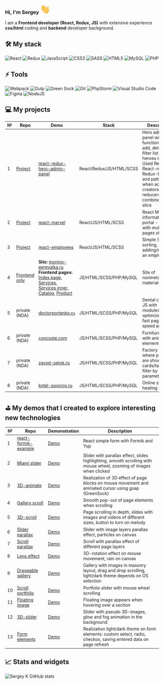 ### Hi, I'm Sergey <img src="https://github.com/systemshock89/systemshock89/raw/main/img/Hi.gif" height="32">
I am a **Frontend developer (React, Redux, JS)** with extensive experience **css/html** coding and **backend** developer background.

## 🛠️ My stack

![React](https://img.shields.io/badge/react-%2320232a.svg?style=for-the-badge&logo=react&logoColor=%2361DAFB)
![Redux](https://img.shields.io/badge/redux-%23593d88.svg?style=for-the-badge&logo=redux&logoColor=white)
![JavaScript](https://img.shields.io/badge/javascript-%23323330.svg?style=for-the-badge&logo=javascript&logoColor=%23F7DF1E)
![CSS3](https://img.shields.io/badge/css3-%231572B6.svg?style=for-the-badge&logo=css3&logoColor=white)
![SASS](https://img.shields.io/badge/SASS-hotpink.svg?style=for-the-badge&logo=SASS&logoColor=white)
![HTML5](https://img.shields.io/badge/html5-%23E34F26.svg?style=for-the-badge&logo=html5&logoColor=white)
![MySQL](https://img.shields.io/badge/mysql-%2300f.svg?style=for-the-badge&logo=mysql&logoColor=white)
![PHP](https://img.shields.io/badge/php-%23777BB4.svg?style=for-the-badge&logo=php&logoColor=white)

## ⚡ Tools
![Webpack](https://img.shields.io/badge/webpack-%238DD6F9.svg?style=for-the-badge&logo=webpack&logoColor=black)
![Gulp](https://img.shields.io/badge/GULP-%23CF4647.svg?style=for-the-badge&logo=gulp&logoColor=white)
![Green Sock](https://img.shields.io/badge/green%20sock-88CE02?style=for-the-badge&logo=greensock&logoColor=white)
![Git](https://img.shields.io/badge/git-%23F05033.svg?style=for-the-badge&logo=git&logoColor=white)
![PhpStorm](https://img.shields.io/badge/phpstorm-143?style=for-the-badge&logo=phpstorm&logoColor=black&color=black&labelColor=darkorchid)
![Visual Studio Code](https://img.shields.io/badge/Visual%20Studio%20Code-0078d7.svg?style=for-the-badge&logo=visual-studio-code&logoColor=white)
![Figma](https://img.shields.io/badge/figma-%23F24E1E.svg?style=for-the-badge&logo=figma&logoColor=white)
![NodeJS](https://img.shields.io/badge/node.js-6DA55F?style=for-the-badge&logo=node.js&logoColor=white)

## 💻 My projects
| № | Repo | Demo | Stack | Description |
| -- | -- | -- | -- | -- |
| 1 | [Project](https://github.com/systemshock89/react-redux-hero-admin-panel) | [react-redux-hero-admin-panel](https://systemshock89.github.io/react-redux-hero-admin-panel/) | React/Redux/JS/HTML/SCSS | Hero admin panel with functions show, add, delete and filter list of heroes in DB.<br> Used React, React-redux, Redux-toolkit and pattern when action creators and reducers combined in slice |
| 2 | [Project](https://github.com/systemshock89/react-marvel) | [react-marvel](https://systemshock89.github.io/react-marvel/) | React/JS/HTML/SCSS | React Marvel information portal - SPA with multiple pages structure. |
| 3 | [Project](https://github.com/systemshock89/react-employees) | [react-employees](https://systemshock89.github.io/react-employees/) | React/JS/HTML/SCSS | Simple SPA with sorting, adding/removing an employee |
| 4 | [Frontend only](https://github.com/systemshock89/monino-frontend) | **Site:** [monino-perevalka.ru](https://monino-perevalka.ru/) <br> **Frontend pages:** [Index page](https://systemshock89.github.io/monino-frontend/), [Services](https://systemshock89.github.io/monino-frontend/services.html), [Services inner](https://systemshock89.github.io/monino-frontend/services-inner.html), [Catalog](https://systemshock89.github.io/monino-frontend/catalog.html), [Product](https://systemshock89.github.io/monino-frontend/product.html) | JS/HTML/SCSS/PHP/MySQL | Site of nonmetallic materials |
| 5 | private (NDA) | [doctorportenko.ru](http://doctorportenko.ru/) | JS/HTML/SCSS/PHP/MySQL | Dental clinic,<br> JS with modules, optimized for fast page load speed and SEO |
| 6 | private (NDA) | [concoste.com](https://concoste.com/) | JS/HTML/SCSS/PHP/MySQL | Furniture catalog with animated elements |
| 7 | private (NDA) | [zavod-setok.ru](https://zavod-setok.ru/) | JS/HTML/SCSS/PHP/MySQL | Factory catalog, where products are shown as cards/table with filter by parameters |
| 8 | private (NDA) | [kotel-suvorov.ru](https://kotel-suvorov.ru/) | JS/HTML/SCSS/PHP/MySQL | Online store of heating boilers |

## ⛳️  My demos that I created to explore interesting new technologies

| № | Repo | Demonstration | Description |
| -- | -- | -- | -- |
| 1 | [react-formik-example](https://github.com/systemshock89/react-formik-example) | [Demo](https://systemshock89.github.io/react-formik-example/) | React simple form with Formik and Yup |
| 2 | [Miami slider](https://github.com/systemshock89/demo-miami-slider) | [Demo](https://systemshock89.github.io/demo-miami-slider/) | Slider with parallax effect, slides highlighting, smooth scrolling with mouse wheel, zooming of images when clicked |
| 3 | [3D-animate](https://github.com/systemshock89/demo-3d-animate) | [Demo](https://systemshock89.github.io/demo-3d-animate/) | Realization of 3D effect of page blocks on mouse movement and animated cursor using gsap (GreenSock) |
| 4 | [Gallery scroll](https://github.com/systemshock89/demo-gallery-scroll) | [Demo](https://systemshock89.github.io/demo-gallery-scroll/) | Smooth pop-out of page elements when scrolling |
| 5 | [3D-scroll](https://github.com/systemshock89/demo-3d-scroll) | [Demo](https://systemshock89.github.io/demo-3d-scroll/) | Page scrolling in depth, slides with images and videos of different sizes, button to turn on melody |
| 6 | [Slider parallax](https://github.com/systemshock89/demo-slider-parallax) | [Demo](https://systemshock89.github.io/demo-slider-parallax/) | Slider with image layers parallax effect, particles on canvas |
| 7 | [Scroll parallax](https://github.com/systemshock89/demo-scroll-parallax) | [Demo](https://systemshock89.github.io/demo-scroll-parallax/) | Scroll with parallax effect of different page layers |
| 8 | [Lens effect](https://github.com/systemshock89/demo-lens-effect) | [Demo](https://systemshock89.github.io/demo-lens-effect/) | 3D-rotation effect on mouse movement, rain on canvas |
| 9 | [Draggable gallery](https://github.com/systemshock89/demo-draggable-gallery) | [Demo](https://systemshock89.github.io/demo-draggable-gallery/) | Gallery with images in masonry layout, drag and drop scrolling, light/dark theme depends on OS selection |
| 10 | [Scroll portfolio](https://github.com/systemshock89/demo-scroll-portfolio) | [Demo](https://systemshock89.github.io/demo-scroll-portfolio/) | Portfolio slider with mouse wheel scrolling |
| 11 | [Floating image](https://github.com/systemshock89/demo-floating-image) | [Demo](https://systemshock89.github.io/demo-floating-image/) | Floating image appears when hovering over a section |
| 12 | [3D-slider](https://github.com/systemshock89/demo-3d-slider) | [Demo](https://systemshock89.github.io/demo-3d-slider/) | Slider with pseudo 3D-images, glow and fog animation in the background |
| 13 | [Form elements](https://github.com/systemshock89/demo-form-elements/) | [Demo](https://systemshock89.github.io/demo-form-elements/) | Realization light/dark theme on form elements: custom select, radio, checkox, saving entered data on page refresh |

## 📈 Stats and widgets

![Sergey K GitHub stats](https://github-readme-stats.vercel.app/api?username=systemshock89&show_icons=true&theme=catppuccin_latte )

<!--
**systemshock89/systemshock89** is a ✨ _special_ ✨ repository because its `README.md` (this file) appears on your GitHub profile.

Here are some ideas to get you started:

- 🔭 I’m currently working on ...
- 🌱 I’m currently learning ...
- 👯 I’m looking to collaborate on ...
- 🤔 I’m looking for help with ...
- 💬 Ask me about ...
- 📫 How to reach me: ...
- 😄 Pronouns: ...
- ⚡ Fun fact: ...
-->
